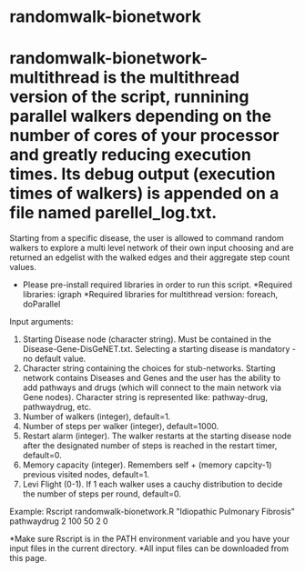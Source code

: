 # randomwalk-bionetwork
# randomwalk-bionetwork-multithread is the multithread version of the script, runnining parallel walkers depending on the number of cores of your processor and greatly reducing execution times. Its debug output (execution times of walkers) is appended on a file named parellel_log.txt.

Starting from a specific disease, the user is allowed to command random walkers to explore a multi level network of their own input choosing and are returned an edgelist with the walked edges and their aggregate step count values.

* Please pre-install required libraries in order to run this script.
*Required libraries: igraph
*Required libraries for multithread version: foreach, doParallel

Input arguments:
1. Starting Disease node (character string). Must be contained in the Disease-Gene-DisGeNET.txt. Selecting a starting disease is mandatory - no default value.
2. Character string containing the choices for stub-networks. Starting network contains Diseases and Genes and the user has the ability to add pathways and drugs (which will connect to the main network via Gene nodes). Character string is represented like: pathway-drug, pathwaydrug, etc.
3. Number of walkers (integer), default=1.
4. Number of steps per walker (integer), default=1000.
5. Restart alarm (integer). The walker restarts at the starting disease node after the designated number of steps is reached in the restart timer, default=0.
6. Memory capacity (integer). Remembers self + (memory capcity-1) previous visited nodes, default=1.
7. Levi Flight (0-1). If 1 each walker uses a cauchy distribution to decide the number of steps per round, default=0.

Example: Rscript randomwalk-bionetwork.R "Idiopathic Pulmonary Fibrosis" pathwaydrug 2 100 50 2 0

*Make sure Rscript is in the PATH environment variable and you have your input files in the current directory.
*All input files can be downloaded from this page.
